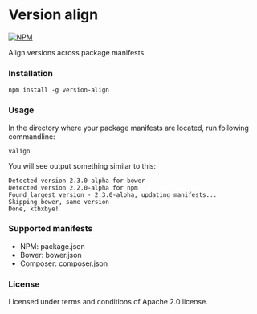 # Version align

[![NPM](http://img.shields.io/npm/v/version-align.svg?style=flat-square)](https://www.npmjs.com/package/version-align)

Align versions across package manifests.

### Installation

`npm install -g version-align`

### Usage

In the directory where your package manifests are located, run following commandline:

`valign`

You will see output something similar to this:

```
Detected version 2.3.0-alpha for bower
Detected version 2.2.0-alpha for npm
Found largest version - 2.3.0-alpha, updating manifests...
Skipping bower, same version
Done, kthxbye!
```

### Supported manifests

- NPM: package.json
- Bower: bower.json
- Composer: composer.json

### License

Licensed under terms and conditions of Apache 2.0 license.
